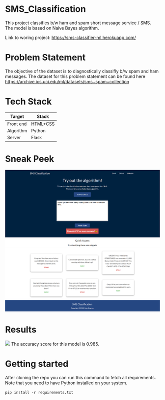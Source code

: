 # SMS_Classification

This project classifies b/w ham and spam short message service / SMS.
The model is based on Naive Bayes algorithm. 

Link to woring project: https://sms-classifier-ml.herokuapp.com/

# Problem Statement

The objective of the dataset is to diagnostically classifly b/w spam and ham messages. The dataset for this problem statement can be found here https://archive.ics.uci.edu/ml/datasets/sms+spam+collection

# Tech Stack

| Target | Stack |
| ------ | ------ |
| Front end | HTML+CSS |
| Algorithm | Python |
| Server | Flask |


# Sneak Peek
<img src="snapshots/snip1.PNG" >
<img src="snapshots/snip2.PNG" >

# Results

<img src="static/images/confustionMatrix.png" >
The accuracy score for this model is 0.985. 


# Getting started
After cloning the repo you can run this command to fetch all requirements. Note that you need to have Python installed on your system.
```
pip install -r requirements.txt
```
